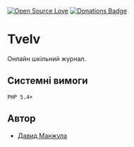 [![Open Source Love](https://badges.frapsoft.com/os/v1/open-source.svg?v=103)](https://github.com/ellerbrock/open-source-badges/)
[![Donations Badge](https://yourdonation.rocks/images/badge.svg)](https://daki.me/sayThanks)

# Tvelv
Онлайн шкільний журнал.

## Системні вимоги
```
PHP 5.4+
```

## Автор

 * [Давид Манжула](https://daki.me)
